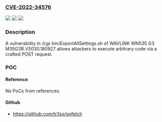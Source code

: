 ### [CVE-2022-34576](https://cve.mitre.org/cgi-bin/cvename.cgi?name=CVE-2022-34576)
![](https://img.shields.io/static/v1?label=Product&message=n%2Fa&color=blue)
![](https://img.shields.io/static/v1?label=Version&message=n%2Fa&color=blue)
![](https://img.shields.io/static/v1?label=Vulnerability&message=n%2Fa&color=brighgreen)

### Description

A vulnerability in /cgi-bin/ExportAllSettings.sh of WAVLINK WN535 G3 M35G3R.V5030.180927 allows attackers to execute arbitrary code via a crafted POST request.

### POC

#### Reference
No PoCs from references.

#### Github
- https://github.com/tr3ss/gofetch

